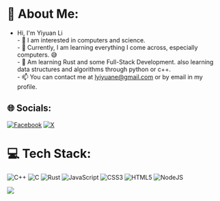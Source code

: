# 💫 About Me:
- Hi, I'm Yiyuan Li<br>- 👀 I am interested in computers and science.<br>- 🌱 Currently, I am learning everything I come across, especially computers. 😅<br>- 🏫 Am learning Rust and some Full-Stack Development. also learning data structures and algorithms through python or c++.<br>- 📫 You can contact me at lyiyuane@gmail.com or by email in my profile.


## 🌐 Socials:
[![Facebook](https://img.shields.io/badge/Facebook-%231877F2.svg?logo=Facebook&logoColor=white)](https://facebook.com/ethen.lee.902) [![X](https://img.shields.io/badge/X-black.svg?logo=X&logoColor=white)](https://x.com/LeeLyiyuane) 

# 💻 Tech Stack:
![C++](https://img.shields.io/badge/c++-%2300599C.svg?style=for-the-badge&logo=c%2B%2B&logoColor=white) ![C](https://img.shields.io/badge/c-%2300599C.svg?style=for-the-badge&logo=c&logoColor=white) ![Rust](https://img.shields.io/badge/rust-%23000000.svg?style=for-the-badge&logo=rust&logoColor=white) ![JavaScript](https://img.shields.io/badge/javascript-%23323330.svg?style=for-the-badge&logo=javascript&logoColor=%23F7DF1E) ![CSS3](https://img.shields.io/badge/css3-%231572B6.svg?style=for-the-badge&logo=css3&logoColor=white) ![HTML5](https://img.shields.io/badge/html5-%23E34F26.svg?style=for-the-badge&logo=html5&logoColor=white) ![NodeJS](https://img.shields.io/badge/node.js-6DA55F?style=for-the-badge&logo=node.js&logoColor=white)

![](https://quotes-github-readme.vercel.app/api?type=horizontal&theme=radical)
